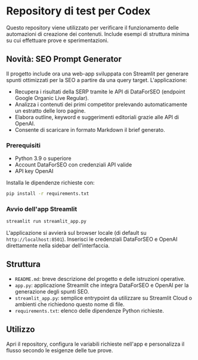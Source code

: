 # Repository di test per Codex

Questo repository viene utilizzato per verificare il funzionamento delle automazioni di creazione dei contenuti.
Include esempi di struttura minima su cui effettuare prove e sperimentazioni.

## Novità: SEO Prompt Generator
Il progetto include ora una web-app sviluppata con Streamlit per generare spunti ottimizzati per la SEO a partire da una query target. L'applicazione:

- Recupera i risultati della SERP tramite le API di DataForSEO (endpoint Google Organic Live Regular).
- Analizza i contenuti dei primi competitor prelevando automaticamente un estratto delle loro pagine.
- Elabora outline, keyword e suggerimenti editoriali grazie alle API di OpenAI.
- Consente di scaricare in formato Markdown il brief generato.

### Prerequisiti
- Python 3.9 o superiore
- Account DataForSEO con credenziali API valide
- API key OpenAI

Installa le dipendenze richieste con:

```bash
pip install -r requirements.txt
```

### Avvio dell'app Streamlit

```bash
streamlit run streamlit_app.py
```

L'applicazione si avvierà sul browser locale (di default su `http://localhost:8501`). Inserisci le credenziali DataForSEO e OpenAI direttamente nella sidebar dell'interfaccia.

## Struttura
- `README.md`: breve descrizione del progetto e delle istruzioni operative.
- `app.py`: applicazione Streamlit che integra DataForSEO e OpenAI per la generazione degli spunti SEO.
- `streamlit_app.py`: semplice entrypoint da utilizzare su Streamlit Cloud o ambienti che richiedono questo nome di file.
- `requirements.txt`: elenco delle dipendenze Python richieste.

## Utilizzo
Apri il repository, configura le variabili richieste nell'app e personalizza il flusso secondo le esigenze delle tue prove.
